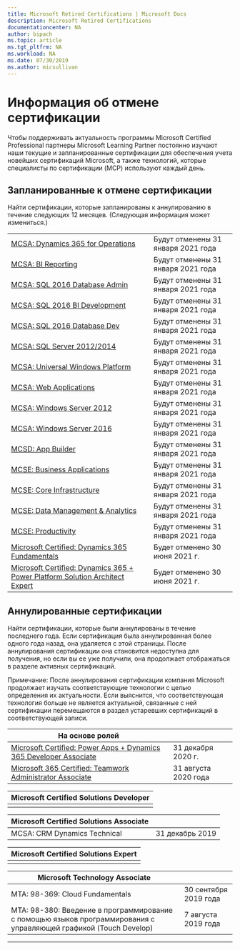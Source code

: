 ```yaml
---
title: Microsoft Retired Certifications | Microsoft Docs
description: Microsoft Retired Certifications
documentationcenter: NA
author: bipach
ms.topic: article
ms.tgt_pltfrm: NA
ms.workload: NA
ms.date: 07/30/2019
ms.author: micsullivan
---
```

# Информация об отмене сертификации

Чтобы поддерживать актуальность программы Microsoft Certified Professional партнеры Microsoft Learning Partner постоянно изучают наши текущие и запланированные сертификации для обеспечения учета новейших сертификаций Microsoft, а также технологий, которые специалисты по сертификации (MCP) используют каждый день.

## Запланированные к отмене сертификации

Найти сертификации, которые запланированы к аннулированию в течение следующих 12 месяцев. (Следующая информация может измениться.)  

|                                             |                    |
| ---------------------------------------------------------------------------------- | ------------------ |
| [MCSA: Dynamics 365 for Operations](/learn/certifications/mcsa-microsoft-dynamics-365-for-operations) | Будут отменены 31 января 2021 года |
| [MCSA: BI Reporting](/learn/certifications/mcsa-bi-reporting) | Будут отменены 31 января 2021 года |
| [MCSA: SQL 2016 Database Admin](/learn/certifications/mcsa-sql2016-database-administration-certification) | Будут отменены 31 января 2021 года |
| [MCSA: SQL 2016 BI Development](/learn/certifications/mcsa-sql2016-business-intelligence-certification) | Будут отменены 31 января 2021 года |
| [MCSA: SQL 2016 Database Dev](/learn/certifications/mcsa-sql2016-database-development-certification) | Будут отменены 31 января 2021 года |
| [MCSA: SQL Server 2012/2014](/learn/certifications/mcsa-sql-certification) | Будут отменены 31 января 2021 года |
| [MCSA: Universal Windows Platform](/learn/certifications/mcsa-universal-windows-platform) | Будут отменены 31 января 2021 года |
| [MCSA: Web Applications](/learn/certifications/mcsa-web-applications-certification) | Будут отменены 31 января 2021 года |
| [MCSA: Windows Server 2012](/learn/certifications/mcsa-windows-server-certification) | Будут отменены 31 января 2021 года |
| [MCSA: Windows Server 2016](/learn/certifications/mcsa-windows-server-2016-certification) | Будут отменены 31 января 2021 года |
| [MCSD: App Builder](/learn/certifications/mcsd-app-builder-certification) | Будут отменены 31 января 2021 года |
| [MCSE: Business Applications](/learn/certifications/mcse-business-applications) | Будут отменены 31 января 2021 года |
| [MCSE: Core Infrastructure](/learn/certifications/mcse-core-infrastructure) | Будут отменены 31 января 2021 года |
| [MCSE: Data Management & Analytics](/learn/certifications/mcse-data-management-analytics) | Будут отменены 31 января 2021 года |
| [MCSE: Productivity](/learn/certifications/mcse-productivity-certification) | Будут отменены 31 января 2021 года |
| [Microsoft Certified: Dynamics 365 Fundamentals](/learn/certifications/d365-fundamentals) | Будет отменено 30 июня 2021 г. |
| [Microsoft Certified: Dynamics 365 + Power Platform Solution Architect Expert](/learn/certifications/power-apps-and-d365-solution-architect-expert) | Будет отменено 30 июня 2021 г. |

## Аннулированные сертификации

Найти сертификации, которые были аннулированы в течение последнего года. Если сертификация была аннулированная более одного года назад, она удаляется с этой страницы. После аннулирования сертификации она становится недоступна для получения, но если вы ее уже получили, она продолжает отображаться в разделе активных сертификаций.

Примечание: После аннулирования сертификации компания Microsoft продолжает изучать соответствующие технологии с целью определения их актуальности. Если выяснится, что соответствующая технология больше не является актуальной, связанные с ней сертификации перемещаются в раздел устаревших сертификаций в соответствующей записи.

| На основе ролей                                                                         |                    |
| ---------------------------------------------------------------------------------- | ------------------ |
| [Microsoft Certified: Power Apps + Dynamics 365 Developer Associate](/learn/certifications/power-apps-and-d365-developer-associate) | 31 декабря 2020 г. |
| [Microsoft 365 Certified: Teamwork Administrator Associate](/learn/certifications/m365-teamwork-administrator)              | 31 августа 2020 года |

| Microsoft Certified Solutions Developer                                            |
| ---------------------------------------------------------------------------------- |
|                                                                                    |

| Microsoft Certified Solutions Associate                                            |                    |
| ---------------------------------------------------------------------------------- | ------------------ |
| MCSA: CRM Dynamics Technical | 31 декабрь 2019  |

| Microsoft Certified Solutions Expert                                               |
| ---------------------------------------------------------------------------------- |
|                                                                                    |

| Microsoft Technology Associate                                                     |                    |
| ---------------------------------------------------------------------------------- | ------------------ |
| MTA: 98-369: Cloud Fundamentals                                                                                             | 30 сентября 2019 года |
| MTA: 98-380: Введение в программирование с помощью языков программирования с управляющей графикой (Touch Develop)                                        | 7 августа 2019 года     |
___
